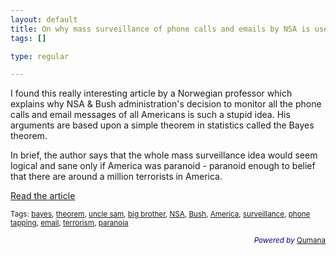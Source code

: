 ```yaml
--- 
layout: default
title: On why mass surveillance of phone calls and emails by NSA is useless
tags: []

type: regular

---
```

I found this really interesting article by a Norwegian professor which explains why NSA & Bush administration's decision to monitor all the phone calls and email messages of all Americans is such a stupid idea. His arguments are based upon a simple theorem in statistics called the Bayes theorem.

In brief, the author says that the whole mass surveillance idea would seem logical and sane only if America was paranoid - paranoid enough to belief that there are around a million terrorists in America.

<a href="http://www.lewrockwell.com/orig7/rudmin1.html">Read the article</a>

<small>Tags: <a rel="tag" href="http://technorati.com/tag/bayes">bayes</a>, <a rel="tag" href="http://technorati.com/tag/theorem">theorem</a>, <a rel="tag" href="http://technorati.com/tag/uncle+sam">uncle sam</a>, <a rel="tag" href="http://technorati.com/tag/big+brother">big brother</a>, <a rel="tag" href="http://technorati.com/tag/NSA">NSA</a>, <a rel="tag" href="http://technorati.com/tag/Bush">Bush</a>, <a rel="tag" href="http://technorati.com/tag/America">America</a>, <a rel="tag" href="http://technorati.com/tag/surveillance">surveillance</a>, <a rel="tag" href="http://technorati.com/tag/phone+tapping">phone tapping</a>, <a rel="tag" href="http://technorati.com/tag/email">email</a>, <a rel="tag" href="http://technorati.com/tag/terrorism">terrorism</a>, <a rel="tag" href="http://technorati.com/tag/paranoia">paranoia</a></small>
<p style="color: #000088; text-align: right"><small><em>Powered by</em> <a href="http://www.qumana.com/">Qumana</a></small></p>
